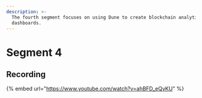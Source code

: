 ```yaml
---
description: >-
  The fourth segment focuses on using Dune to create blockchain analytics
  dashboards.
---
```


# Segment 4

## Recording

{% embed url="https://www.youtube.com/watch?v=ahBFD_eQvKU" %}
